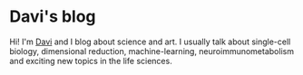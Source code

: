 # Davi's blog

Hi! I'm [Davi]() and I blog about science and art. I usually talk about single-cell biology, dimensional reduction, machine-learning, neuroimmunometabolism and exciting new topics in the life sciences.


